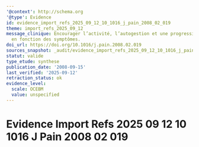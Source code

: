 ```yaml
---
'@context': http://schema.org
'@type': Evidence
id: evidence_import_refs_2025_09_12_10_1016_j_pain_2008_02_019
theme: import_refs_2025_09_12
message_clinique: Encourager l’activité, l’autogestion et une progression graduée
  en fonction des symptômes.
doi_url: https://doi.org/10.1016/j.pain.2008.02.019
sources_snapshot: _audit/evidence_import_refs_2025_09_12_10_1016_j_pain_2008_02_019.json
statut: valide
type_etude: synthese
publication_date: '2008-09-15'
last_verified: '2025-09-12'
retraction_status: ok
evidence_level:
  scale: OCEBM
  value: unspecified
---
```

# Evidence Import Refs 2025 09 12 10 1016 J Pain 2008 02 019


